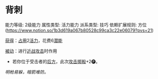 # 背刺

能力等级: 2级能力
属性类型: 活力能力
派系类型: 技巧
依赖扩展规则: 方位 (https://www.notion.so/1b3d619a067b80528c99ca3c22e06079?pvs=21)

<aside>

[获得](https://www.notion.so/1b3d619a067b8027ba38e2c1caf9d84b?pvs=21)：[占用](https://www.notion.so/1b3d619a067b8028a794de6ceed96ec0?pvs=21)2[活力](https://www.notion.so/1b3d619a067b805391c0d92f6a9c2e06?pvs=21)，花费6[潜能](https://www.notion.so/1b3d619a067b80c2bdb4c721adc30021?pvs=21)

</aside>

<aside>

[被动](https://www.notion.so/1b3d619a067b8041a000ebc294fff708?pvs=21)：进行[近战攻击](https://www.notion.so/1b4d619a067b80eda8b0facbba0c7b1a?pvs=21)时作用

- 若你位于受击者的[后方](https://www.notion.so/1b3d619a067b80279e18ecc2c116151c?pvs=21)，此次[攻击掷骰](https://www.notion.so/1b4d619a067b80299a42f43fa6c00c03?pvs=21)+2🅟。
</aside>

*明枪易躲，暗箭难防。*